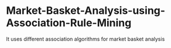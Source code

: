 # Market-Basket-Analysis-using-Association-Rule-Mining
It uses different association algorithms for market basket analysis 
